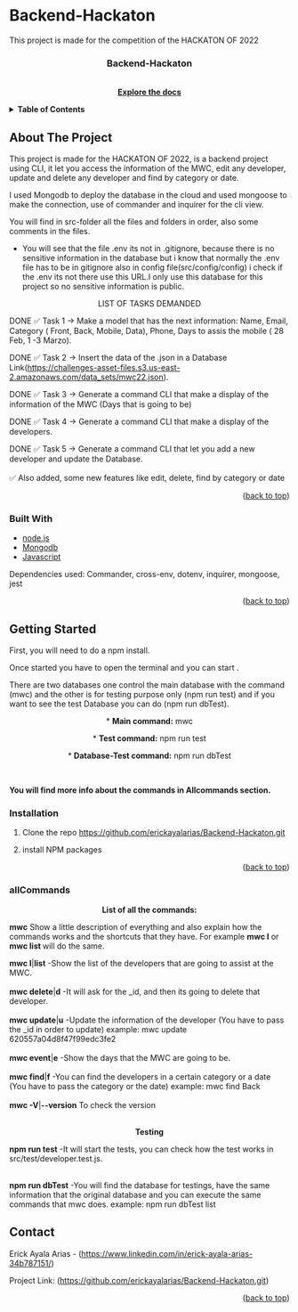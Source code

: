 # Backend-Hackaton

This project is made for the competition of the HACKATON OF 2022


<h3 align="center">Backend-Hackaton</h3>  
  <p align="center">
    <br />
    <a href="https://github.com/erickayalarias/Backend-Hackaton"><strong> Explore the docs </strong></a>
    <br />
  </p>
</div>




<details>
  <summary><b>Table of Contents</b></summary>
  <ol>
    <li>
      <a href="#about-the-project">About The Project</a>
      <ul>
        <li><a href="#built-with">Built With</a></li>
      </ul>
    </li>
    <li>
      <a href="#getting-started">Getting Started</a>
      <ul>
        <li><a href="#installation">Installation</a></li>
        <li><a href="#allCommands">allCommands</a></li>
      </ul>
    </li>
    <li><a href="#contact">Contact</a></li>
  </ol>
</details>



## About The Project


This project is made for the HACKATON OF 2022, is a backend project using CLI, it let you access the information of the MWC, edit any developer, update and delete any developer and find by category or date.

I used Mongodb to deploy the database in the cloud and used mongoose to make the connection, use of commander and inquirer for the cli view.

You will find in src-folder all the files and folders in order, also some comments in the files.

* You will see that the file .env its not in .gitignore, because there is no sensitive information in the database but i know that normally the .env file has to be in gitignore also in config file(src/config/config) i check if the .env its not there use this URL.I only use this database for this project so no sensitive information is public.

<p align="center"> LIST OF TASKS DEMANDED</p>

DONE ✅ Task 1 → Make a model that has the next information: Name, Email, Category ( Front, Back, Mobile, Data), Phone, Days to assis the mobile ( 28 Feb, 1 -3 Marzo).

DONE ✅ Task 2 → Insert the data of the .json in a Database Link(https://challenges-asset-files.s3.us-east-2.amazonaws.com/data_sets/mwc22.json).

DONE ✅ Task 3 → Generate a command CLI that make a display of the information of the MWC (Days that is going to be)

DONE ✅ Task 4 → Generate a command CLI that make a display of the developers.

DONE ✅ Task 5 → Generate a command CLI that let you add a new developer and update the Database.
</br>
</br>
✅ Also added, some new features like edit, delete, find by category or date


<p align="right">(<a href="#top">back to top</a>)</p>



### Built With

* [node.js](https://nodejs.org/)
* [Mongodb](https://www.mongodb.com/)
* [Javascript](https://www.javascript.com/)

Dependencies used:
Commander,
cross-env,
dotenv,
inquirer,
mongoose,
jest

<p align="right">(<a href="#top">back to top</a>)</p>



<!-- GETTING STARTED -->
## Getting Started

First, you will need to do a npm install.

Once started you have to open the terminal and you can start .

There are two databases one control the main database with the command (mwc) and the other is for testing purpose only (npm run test) and if you want to see the test Database you can do (npm run dbTest).


<p align="center">* <b>Main command:</b>  mwc </p>
<p align="center">* <b>Test command:</b> npm run test </p>
<p align="center">* <b>Database-Test command:</b>  npm run dbTest</p>

<br />

<b>You will find more info about the commands in Allcommands section.</b>



### Installation

1. Clone the repo https://github.com/erickayalarias/Backend-Hackaton.git

2. install NPM packages

<p align="right">(<a href="#top">back to top</a>)</p>



### allCommands
<p align="center"><b>List of all the commands:</b> </p>


<b>mwc</b> Show a little description of everything and also explain how the commands works and the shortcuts that they have. 
For example <b>mwc l</b> or <b>mwc list </b> will do the same.  <br />

<b>mwc l</b>|<b>list</b>   -Show the list of the developers that are going to assist at the MWC.<br /> <br />
<b>mwc delete</b>|<b>d</b> -It will ask for the _id, and then its going to delete that developer.<br /><br />
<b>mwc update</b>|<b>u</b> -Update the information of the developer (You have to pass the _id in order to update) example: mwc update 620557a04d8f47f99edc3fe2 <br /><br />
<b>mwc event</b>|<b>e</b>  -Show the days that the MWC are going to be.<br /><br />
<b>mwc find</b>|<b>f</b>   -You can find the developers in a certain category or a date (You have to pass the category or the date) example: mwc find Back<br /><br />
<b>mwc -V</b>|<b>--version</b>    To check the version<br /><br />

<p align="center"><b>Testing</b> </p>


<b>npm run test</b>           -It will start the tests, you can check how the test works in src/test/developer.test.js.<br /><br />

<b>npm run dbTest</b>         -You will find the database for testings, have the same information that the original database and you can execute the same commands that mwc does. example: npm run dbTest list



## Contact

Erick Ayala Arias - (https://www.linkedin.com/in/erick-ayala-arias-34b787151/)

Project Link: (https://github.com/erickayalarias/Backend-Hackaton.git)

<p align="right">(<a href="#top">back to top</a>)</p>


